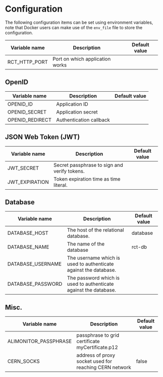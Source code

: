 # Configuration
The following configuration items can be set using environment variables, note that Docker users can make use of the `env_file` file to store the configuration.

| Variable name | Description | Default value |
|---------------|-------------|---------------|
| RCT_HTTP_PORT | Port on which application works | |

## OpenID
| Variable name | Description | Default value |
|---------------|-------------|---------------|
| OPENID_ID | Application ID | |
| OPENID_SECRET | Application secret | |
| OPENID_REDIRECT | Authentication callback | |

## JSON Web Token (JWT)
| Variable name | Description | Default value |
|---------------|-------------|---------------|
| JWT_SECRET | Secret passphrase to sign and verify tokens. | |
| JWT_EXPIRATION | Token expiration time as time literal. | |

## Database
| Variable name | Description | Default value |
|---------------|-------------|---------------|
| DATABASE_HOST | The host of the relational database. | database |
| DATABASE_NAME | The name of the database | rct-db |
| DATABASE_USERNAME | The username which is used to authenticate against the database. |  |
| DATABASE_PASSWORD | The password which is used to authenticate against the database. |  |

## Misc.
| Variable name | Description | Default value |
|---------------|-------------|---------------|
| ALIMONITOR_PASSPHRASE | passphrase to grid certificate myCertificate.p12 | |
| CERN_SOCKS | address of proxy socket used for reaching CERN network | false |
